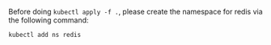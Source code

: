 Before doing `kubectl apply -f .`, please create the namespace for redis via the following command:
```
kubectl add ns redis
```